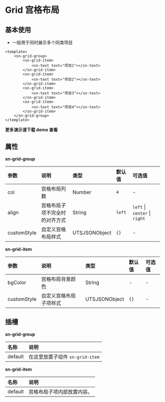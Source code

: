# Grid 宫格布局

## 基本使用

- 一般用于同时展示多个同类项目

```vue
<template>
	<sn-grid-group>
    	<sn-grid-item>
      		<sn-text text="项目1"></sn-text>
  		</sn-grid-item>
   		<sn-grid-item>
      		<sn-text text="项目2"></sn-text>
  		</sn-grid-item>
   		<sn-grid-item>
      		<sn-text text="项目3"></sn-text>
  		</sn-grid-item>
   		<sn-grid-item>
      		<sn-text text="项目4"></sn-text>
  		</sn-grid-item>
	</sn-grid-group>
</template>
```

**更多演示请下载 demo 查看**

## 属性

**sn-grid-group**

| 参数        | 说明                           | 类型          | 默认值 | 可选值                        |
| :---------- | :----------------------------- | :------------ | :----- | :---------------------------- |
| col         | 宫格布局列数                   | Number        | `4`    | -                             |
| align       | 宫格布局子项不完全时的对齐方式 | String        | `left` | `left` \| `center` \| `right` |
| customStyle | 自定义宫格布局样式             | UTSJSONObject | `{}`   | -                             |

**sn-grid-item**

| 参数        | 说明                   | 类型          | 默认值 | 可选值 |
| :---------- | :--------------------- | :------------ | :----- | :----- |
| bgColor     | 宫格布局背景颜色       | String        | -      | -      |
| customStyle | 自定义宫格布局子项样式 | UTSJSONObject | `{}`   | -      |

## 插槽

**sn-grid-group**

| 名称    | 说明                            |
| :------ | :------------------------------ |
| default | 在这里放置子组件 `sn-grid-item` |

**sn-grid-item**

| 名称    | 说明                       |
| :------ | :------------------------- |
| default | 宫格布局子项内部放置内容。 |


<DemoPhone name="sn-grid" />